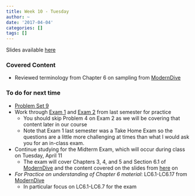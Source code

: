 ```yaml
---
title: Week 10 - Tuesday
author: ~
date: '2017-04-04'
categories: []
tags: []
---
```


Slides available [here](http://ismayc.github.io/soc301_s2017/slides/slide_deck.html#week10t)


### Covered Content
- Reviewed terminology from Chapter 6 on sampling from [ModernDive](https://ismayc.github.io/moderndiver-book/6-sim.html)



### To do for next time

- [Problem Set 9](http://ismayc.github.io/soc301_s2017/problem-sets/index.html#ps9)
- Work through [Exam 1](http://ismayc.github.io/soc301_s2017/Exam1R.html) and [Exam 2](http://ismayc.github.io/soc301_s2017/Exam2R.html) from last semester for practice
  - You should skip Problem 4 on Exam 2 as we will be covering that content later in our course
  - Note that Exam 1 last semester was a Take Home Exam so the questions are a little more challenging at times than what I would ask you for an in-class exam.
- Continue studying for the Midterm Exam, which will occur during class on Tuesday, April 11
  - The exam will cover Chapters 3, 4, and 5 and Section 6.1 of [ModernDive](http://moderndive.com) and the content covered on the slides from [here](http://ismayc.github.io/soc301_s2017/slides/slide_deck.html#week10t) on
- *For Practice on understanding of Chapter 6 material*: LC6.1-LC6.17 from [ModernDive](https://ismayc.github.io/moderndiver-book/6-sim.html)
  - In particular focus on LC6.1-LC6.7 for the exam